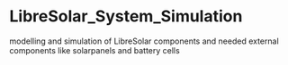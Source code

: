 # LibreSolar_System_Simulation
modelling and simulation of LibreSolar components and needed external components like solarpanels and battery cells
